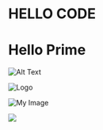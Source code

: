 # HELLO CODE

<h1>Hello Prime</h1>

![Alt Text](https://onlinegrad.syracuse.edu/wp-content/uploads/sites/36/2021/01/kid-friendly-coding-languages-01.jpg)

![Logo](https://onlinegrad.syracuse.edu/wp-content/uploads/sites/36/2021/01/kid-friendly-coding-languages-01.jpg)

![My Image](https://onlinegrad.syracuse.edu/wp-content/uploads/sites/36/2021/01/kid-friendly-coding-languages-01.jpg)

<a href="https://onlinegrad.syracuse.edu/wp-content/uploads/sites/36/2021/01/kid-friendly-coding-languages-01.jpg" target="_blank">
  <img src="https://img.shields.io/badge/Click%20Me-Button-blue" />
</a>
